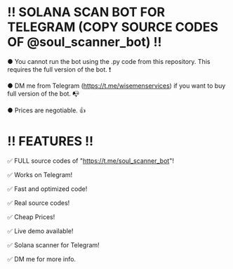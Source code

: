 # ‼ SOLANA SCAN BOT FOR TELEGRAM (COPY SOURCE CODES OF @soul_scanner_bot) ‼
● You cannot run the bot using the .py code from this repository. This requires the full version of the bot. ❗

● DM me from Telegram (https://t.me/wisemenservices) if you want to buy full version of the bot. 📭

● Prices are negotiable. 👍
# !! FEATURES !!
✅ FULL source codes of "https://t.me/soul_scanner_bot"!

✅ Works on Telegram!

✅ Fast and optimized code!

✅ Real source codes!

✅ Cheap Prices!

✅ Live demo available!

✅ Solana scanner for Telegram!

✅ DM me for more info.
